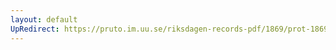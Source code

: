 ```yaml
---
layout: default
UpRedirect: https://pruto.im.uu.se/riksdagen-records-pdf/1869/prot-1869--fk--317/prot-1869--fk--317_069.pdf
---
```

